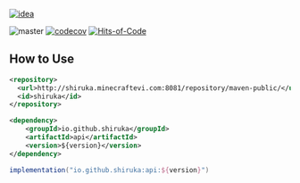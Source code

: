 [![idea](https://www.elegantobjects.org/intellij-idea.svg)](https://www.jetbrains.com/idea/)

![master](https://github.com/shiruka/api/workflows/build/badge.svg)
[![codecov](https://codecov.io/gh/shiruka/api/branch/master/graph/badge.svg?token=F0FWVELV1I)](https://codecov.io/gh/shiruka/api)
[![Hits-of-Code](https://hitsofcode.com/github/shiruka/api)](https://hitsofcode.com/github/shiruka/api/view)
## How to Use
```xml
<repository>
  <url>http://shiruka.minecraftevi.com:8081/repository/maven-public/</url>
  <id>shiruka</id>
</repository>

<dependency>
    <groupId>io.github.shiruka</groupId>
    <artifactId>api</artifactId>
    <version>${version}</version>
</dependency>
```
```groovy
implementation("io.github.shiruka:api:${version}")
```
